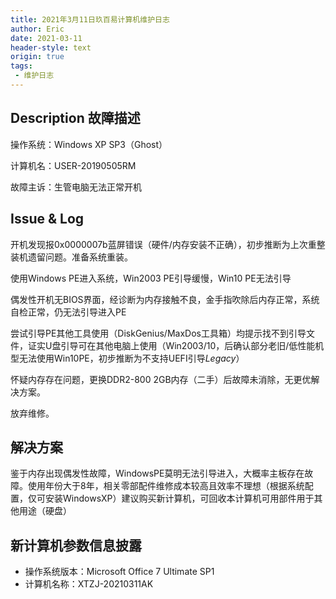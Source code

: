 ```yaml
---
title: 2021年3月11日玖百易计算机维护日志
author: Eric
date: 2021-03-11
header-style: text
origin: true
tags:
 - 维护日志
---
```


## Description 故障描述

操作系统：Windows XP SP3（Ghost）

计算机名：USER-20190505RM

故障主诉：生管电脑无法正常开机

## Issue & Log

开机发现报0x0000007b蓝屏错误（硬件/内存安装不正确），初步推断为上次重整装机遗留问题。准备系统重装。

使用Windows PE进入系统，Win2003 PE引导缓慢，Win10 PE无法引导

偶发性开机无BIOS界面，经诊断为内存接触不良，金手指吹除后内存正常，系统自检正常，仍无法引导进入PE

尝试引导PE其他工具使用（DiskGenius/MaxDos工具箱）均提示找不到引导文件，证实U盘引导可在其他电脑上使用（Win2003/10，后确认部分老旧/低性能机型无法使用Win10PE，初步推断为不支持UEFI引导*Legacy*）

怀疑内存存在问题，更换DDR2-800 2GB内存（二手）后故障未消除，无更优解决方案。

放弃维修。

## 解决方案

鉴于内存出现偶发性故障，WindowsPE莫明无法引导进入，大概率主板存在故障。使用年份大于8年，相关零部配件维修成本较高且效率不理想（根据系统配置，仅可安装WindowsXP）建议购买新计算机，可回收本计算机可用部件用于其他用途（硬盘）

## 新计算机参数信息披露

- 操作系统版本：Microsoft Office 7 Ultimate SP1
- 计算机名称：XTZJ-20210311AK